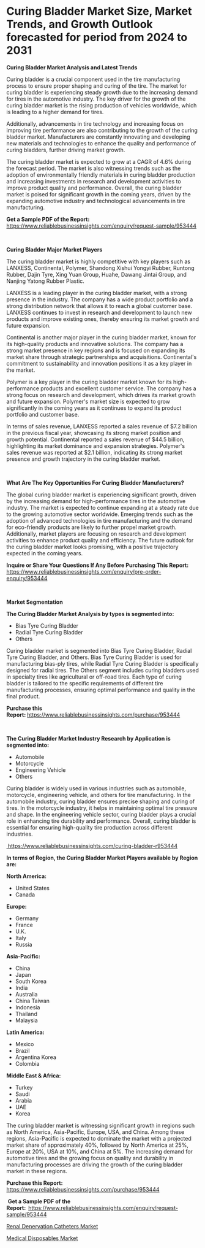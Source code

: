 <p><h1>Curing Bladder Market Size, Market Trends, and Growth Outlook forecasted for period from 2024 to 2031</h1></p><p><strong>Curing Bladder Market Analysis and Latest Trends</strong></p>
<p><p>Curing bladder is a crucial component used in the tire manufacturing process to ensure proper shaping and curing of the tire. The market for curing bladder is experiencing steady growth due to the increasing demand for tires in the automotive industry. The key driver for the growth of the curing bladder market is the rising production of vehicles worldwide, which is leading to a higher demand for tires.</p><p>Additionally, advancements in tire technology and increasing focus on improving tire performance are also contributing to the growth of the curing bladder market. Manufacturers are constantly innovating and developing new materials and technologies to enhance the quality and performance of curing bladders, further driving market growth.</p><p>The curing bladder market is expected to grow at a CAGR of 4.6% during the forecast period. The market is also witnessing trends such as the adoption of environmentally friendly materials in curing bladder production and increasing investments in research and development activities to improve product quality and performance. Overall, the curing bladder market is poised for significant growth in the coming years, driven by the expanding automotive industry and technological advancements in tire manufacturing.</p></p>
<p><strong>Get a Sample PDF of the Report:&nbsp;</strong> <a href="https://www.reliablebusinessinsights.com/enquiry/request-sample/953444">https://www.reliablebusinessinsights.com/enquiry/request-sample/953444</a></p>
<p>&nbsp;</p>
<p><strong>Curing Bladder Major Market Players</strong></p>
<p><p>The curing bladder market is highly competitive with key players such as LANXESS, Continental, Polymer, Shandong Xishui Yongyi Rubber, Runtong Rubber, Dajin Tyre, Xing Yuan Group, Huahe, Dawang Jintai Group, and Nanjing Yatong Rubber Plastic.</p><p>LANXESS is a leading player in the curing bladder market, with a strong presence in the industry. The company has a wide product portfolio and a strong distribution network that allows it to reach a global customer base. LANXESS continues to invest in research and development to launch new products and improve existing ones, thereby ensuring its market growth and future expansion.</p><p>Continental is another major player in the curing bladder market, known for its high-quality products and innovative solutions. The company has a strong market presence in key regions and is focused on expanding its market share through strategic partnerships and acquisitions. Continental's commitment to sustainability and innovation positions it as a key player in the market.</p><p>Polymer is a key player in the curing bladder market known for its high-performance products and excellent customer service. The company has a strong focus on research and development, which drives its market growth and future expansion. Polymer's market size is expected to grow significantly in the coming years as it continues to expand its product portfolio and customer base.</p><p>In terms of sales revenue, LANXESS reported a sales revenue of $7.2 billion in the previous fiscal year, showcasing its strong market position and growth potential. Continental reported a sales revenue of $44.5 billion, highlighting its market dominance and expansion strategies. Polymer's sales revenue was reported at $2.1 billion, indicating its strong market presence and growth trajectory in the curing bladder market.</p></p>
<p>&nbsp;</p>
<p><strong>What Are The Key Opportunities For Curing Bladder Manufacturers?</strong></p>
<p><p>The global curing bladder market is experiencing significant growth, driven by the increasing demand for high-performance tires in the automotive industry. The market is expected to continue expanding at a steady rate due to the growing automotive sector worldwide. Emerging trends such as the adoption of advanced technologies in tire manufacturing and the demand for eco-friendly products are likely to further propel market growth. Additionally, market players are focusing on research and development activities to enhance product quality and efficiency. The future outlook for the curing bladder market looks promising, with a positive trajectory expected in the coming years.</p></p>
<p><strong>Inquire or Share Your Questions If Any Before Purchasing This Report:</strong> <a href="https://www.reliablebusinessinsights.com/enquiry/pre-order-enquiry/953444">https://www.reliablebusinessinsights.com/enquiry/pre-order-enquiry/953444</a></p>
<p>&nbsp;</p>
<p><strong>Market Segmentation</strong></p>
<p><strong>The Curing Bladder Market Analysis by types is segmented into:</strong></p>
<p><ul><li>Bias Tyre Curing Bladder</li><li>Radial Tyre Curing Bladder</li><li>Others</li></ul></p>
<p><p>Curing bladder market is segmented into Bias Tyre Curing Bladder, Radial Tyre Curing Bladder, and Others. Bias Tyre Curing Bladder is used for manufacturing bias-ply tires, while Radial Tyre Curing Bladder is specifically designed for radial tires. The Others segment includes curing bladders used in specialty tires like agricultural or off-road tires. Each type of curing bladder is tailored to the specific requirements of different tire manufacturing processes, ensuring optimal performance and quality in the final product.</p></p>
<p><strong>Purchase this Report:&nbsp;</strong><a href="https://www.reliablebusinessinsights.com/purchase/953444">https://www.reliablebusinessinsights.com/purchase/953444</a></p>
<p>&nbsp;</p>
<p><strong>The Curing Bladder Market Industry Research by Application is segmented into:</strong></p>
<p><ul><li>Automobile</li><li>Motorcycle</li><li>Engineering Vehicle</li><li>Others</li></ul></p>
<p><p>Curing bladder is widely used in various industries such as automobile, motorcycle, engineering vehicle, and others for tire manufacturing. In the automobile industry, curing bladder ensures precise shaping and curing of tires. In the motorcycle industry, it helps in maintaining optimal tire pressure and shape. In the engineering vehicle sector, curing bladder plays a crucial role in enhancing tire durability and performance. Overall, curing bladder is essential for ensuring high-quality tire production across different industries.</p></p>
<p><a href="https://www.reliablebusinessinsights.com/curing-bladder-r953444">&nbsp;https://www.reliablebusinessinsights.com/curing-bladder-r953444</a></p>
<p><strong>In terms of Region, the Curing Bladder Market Players available by Region are:</strong></p>
<p>
    <p> <strong> North America: </strong>
        <ul>
            <li>United States</li>
            <li>Canada</li>
        </ul>
        </p> 
    <p> <strong> Europe: </strong>
        <ul>
            <li>Germany</li>
            <li>France</li>
            <li>U.K.</li>
            <li>Italy</li>
            <li>Russia</li>
        </ul>
        </p> 
    <p> <strong> Asia-Pacific: </strong>
        <ul>
            <li>China</li>
            <li>Japan</li>
            <li>South Korea</li>
            <li>India</li>
            <li>Australia</li>
            <li>China Taiwan</li>
            <li>Indonesia</li>
            <li>Thailand</li>
            <li>Malaysia</li>
        </ul>
        </p> 
    <p> <strong> Latin America: </strong>
        <ul>
            <li>Mexico</li>
            <li>Brazil</li>
            <li>Argentina Korea</li>
            <li>Colombia</li>
        </ul>
        </p> 
    <p> <strong> Middle East & Africa: </strong>
        <ul>
            <li>Turkey</li>
            <li>Saudi</li>
            <li>Arabia</li>
            <li>UAE</li>
            <li>Korea</li>
        </ul>
    </p>
    </p>
<p><p>The curing bladder market is witnessing significant growth in regions such as North America, Asia-Pacific, Europe, USA, and China. Among these regions, Asia-Pacific is expected to dominate the market with a projected market share of approximately 40%, followed by North America at 25%, Europe at 20%, USA at 10%, and China at 5%. The increasing demand for automotive tires and the growing focus on quality and durability in manufacturing processes are driving the growth of the curing bladder market in these regions.</p></p>
<p><strong>Purchase this Report: </strong><a href="https://www.reliablebusinessinsights.com/purchase/953444">https://www.reliablebusinessinsights.com/purchase/953444</a></p>
<p>&nbsp;<strong>Get a Sample PDF of the Report:&nbsp;&nbsp;</strong><a href="https://www.reliablebusinessinsights.com/enquiry/request-sample/953444">https://www.reliablebusinessinsights.com/enquiry/request-sample/953444</a></p>
<p><strong></strong></p>
<p><p><a href="https://github.com/bobicer/Market-Research-Report-List-4/blob/main/renal-denervation-catheters-market.md">Renal Denervation Catheters Market</a></p><p><a href="https://github.com/timeliteaut/Market-Research-Report-List-3/blob/main/medical-disposables-market.md">Medical Disposables Market</a></p></p>